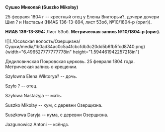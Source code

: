 **Сушко Миколай (Suszko Mikołay)**

25 февраля 1804 г -- крестный отец у Елены Викторыи?, дочери дочери Шил
? и Настасьи (НИАБ 136-13-894, лист 53об, №10/1804-р (ориг)).

**НИАБ 136-13-894:** Лист 53об. **Метрическая запись №10/1804-р
(ориг).**

![](./Осовская волость/Озерщизна/Сушки/media/1b0ad34ac0c5a4fcbcfdb3c20dd5b6fb5fcd8740.png){width="6.496527777777778in"
height="1.594461942257218in"}

Дедиловичская Покровская церковь. 25 февраля 1804 года. Метрическая
запись о крещении.

Szyłowna Elena Wiktorya? -- дочь.

Szyło ? -- отец.

Szyłowa Nastazyja -- мать.

Suszko Mikołay -- кум, с деревни Озерщизна.

Suszkowa Daryja -- кума, с деревни Озерщизна.

Jazgunowicz Antoni -- ксёндз.
